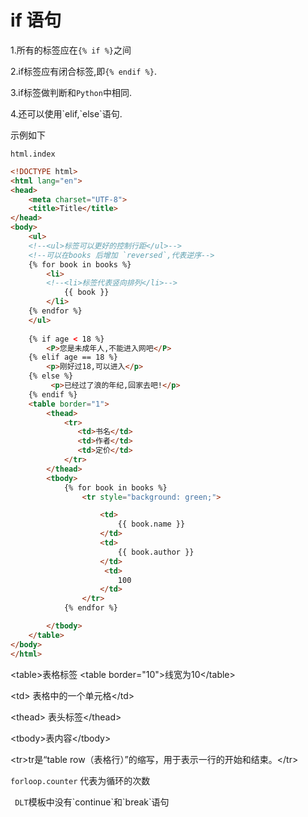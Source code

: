 # if 语句

1.所有的标签应在`{% if %}`之间

2.if标签应有闭合标签,即`{% endif %}`.

3.if标签做判断和`Python`中相同.

4.还可以使用\`elif,\`else\`语句.

示例如下

`html.index`

```html
<!DOCTYPE html>
<html lang="en">
<head>
    <meta charset="UTF-8">
    <title>Title</title>
</head>
<body>
    <ul>
    <!--<ul>标签可以更好的控制行距</ul>-->
    <!--可以在books 后增加 `reversed`,代表逆序-->
    {% for book in books %}
        <li>
        <!--<li>标签代表竖向排列</li>-->
            {{ book }}
        </li>
    {% endfor %}
    </ul>
    
    {% if age < 18 %}
        <P>您是未成年人,不能进入网吧</P>
    {% elif age == 18 %}
        <p>刚好过18,可以进入</p>
    {% else %}
         <p>已经过了浪的年纪,回家去吧!</p>
    {% endif %}
    <table border="1">
        <thead>
            <tr>
               <td>书名</td>
               <td>作者</td>
               <td>定价</td>
            </tr>
        </thead>
        <tbody>
            {% for book in books %}
                <tr style="background: green;">

                    <td>
                        {{ book.name }}
                    </td>
                    <td>
                        {{ book.author }}
                    </td>
                     <td>
                        100
                    </td>
                </tr>
            {% endfor %}

        </tbody>
    </table>
</body>
</html>
```

&lt;table&gt;表格标签 &lt;table border="10"&gt;线宽为10&lt;/table&gt;

&lt;td&gt; 表格中的一个单元格&lt;/td&gt;

&lt;thead&gt; 表头标签&lt;/thead&gt;

&lt;tbody&gt;表内容&lt;/tbody&gt;

&lt;tr&gt;tr是“table row（表格行）”的缩写，用于表示一行的开始和结束。&lt;/tr&gt;

`forloop.counter` 代表为循环的次数

` DLT`模板中没有\`continue\`和\`break\`语句



